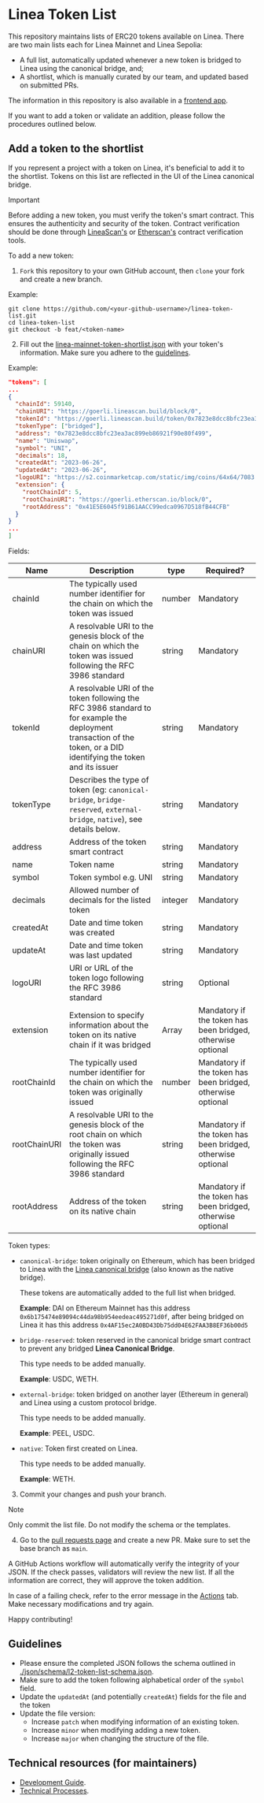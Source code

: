 # Linea Token List

This repository maintains lists of ERC20 tokens available on Linea. There are two main lists each for Linea Mainnet and Linea Sepolia:

- A full list, automatically updated whenever a new token is bridged to Linea using the canonical bridge, and;
- A shortlist, which is manually curated by our team, and updated based on submitted PRs.

The information in this repository is also available in a [frontend app](https://consensys.github.io/linea-token-list/).

If you want to add a token or validate an addition, please follow the procedures outlined below.

## Add a token to the shortlist

If you represent a project with a token on Linea, it's beneficial to add it to the shortlist. Tokens on this list are reflected in the UI of the Linea canonical bridge.

> [!IMPORTANT]
> Before adding a new token, you must verify the token's smart contract. This ensures the authenticity and security of the token. Contract verification should be done through [LineaScan's](https://lineascan.build/) or [Etherscan's](https://etherscan.io/) contract verification tools.

To add a new token:

1. `Fork` this repository to your own GitHub account, then `clone` your fork and create a new branch.

Example:

```
git clone https://github.com/<your-github-username>/linea-token-list.git
cd linea-token-list
git checkout -b feat/<token-name>
```

2. Fill out the [linea-mainnet-token-shortlist.json](./json/linea-mainnet-token-shortlist.json) with your token's information. Make sure you adhere to the [guidelines](#guidelines).

Example:

```json
"tokens": [
...
{
  "chainId": 59140,
  "chainURI": "https://goerli.lineascan.build/block/0",
  "tokenId": "https://goerli.lineascan.build/token/0x7823e8dcc8bfc23ea3ac899eb86921f90e80f499",
  "tokenType": ["bridged"],
  "address": "0x7823e8dcc8bfc23ea3ac899eb86921f90e80f499",
  "name": "Uniswap",
  "symbol": "UNI",
  "decimals": 18,
  "createdAt": "2023-06-26",
  "updatedAt": "2023-06-26",
  "logoURI": "https://s2.coinmarketcap.com/static/img/coins/64x64/7083.png",
  "extension": {
    "rootChainId": 5,
    "rootChainURI": "https://goerli.etherscan.io/block/0",
    "rootAddress": "0x41E5E6045f91B61AACC99edca0967D518fB44CFB"
  }
}
...
]
```

Fields:

| Name         | Description                                                                                                                                                         | type    | Required?                                                   |
| ------------ | ------------------------------------------------------------------------------------------------------------------------------------------------------------------- | ------- | ----------------------------------------------------------- |
| chainId      | The typically used number identifier for the chain on which the token was issued                                                                                    | number  | Mandatory                                                   |
| chainURI     | A resolvable URI to the genesis block of the chain on which the token was issued following the RFC 3986 standard                                                    | string  | Mandatory                                                   |
| tokenId      | A resolvable URI of the token following the RFC 3986 standard to for example the deployment transaction of the token, or a DID identifying the token and its issuer | string  | Mandatory                                                   |
| tokenType    | Describes the type of token (eg: `canonical-bridge`, `bridge-reserved`, `external-bridge`, `native`), see details below.                                           | string  | Mandatory                                                   |
| address      | Address of the token smart contract                                                                                                                                 | string  | Mandatory                                                   |
| name         | Token name                                                                                                                                                          | string  | Mandatory                                                   |
| symbol       | Token symbol e.g. UNI                                                                                                                                               | string  | Mandatory                                                   |
| decimals     | Allowed number of decimals for the listed token                                                                                                                     | integer | Mandatory                                                   |
| createdAt    | Date and time token was created                                                                                                                                     | string  | Mandatory                                                   |
| updateAt     | Date and time token was last updated                                                                                                                                | string  | Mandatory                                                   |
| logoURI      | URI or URL of the token logo following the RFC 3986 standard                                                                                                        | string  | Optional                                                    |
| extension    | Extension to specify information about the token on its native chain if it was bridged                                                                              | Array   | Mandatory if the token has been bridged, otherwise optional |
| rootChainId  | The typically used number identifier for the chain on which the token was originally issued                                                                         | number  | Mandatory if the token has been bridged, otherwise optional |
| rootChainURI | A resolvable URI to the genesis block of the root chain on which the token was originally issued following the RFC 3986 standard                                    | string  | Mandatory if the token has been bridged, otherwise optional |
| rootAddress  | Address of the token on its native chain                                                                                                                            | string  | Mandatory if the token has been bridged, otherwise optional |

Token types:

- `canonical-bridge`: token originally on Ethereum, which has been bridged to Linea with the [Linea canonical bridge](https://bridge.linea.build/) (also known as the native bridge).

  These tokens are automatically added to the full list when bridged.

  **Example**: DAI on Ethereum Mainnet has this address `0x6b175474e89094c44da98b954eedeac495271d0f`, after being bridged on Linea it has this address `0x4AF15ec2A0BD43Db75dd04E62FAA3B8EF36b00d5`

- `bridge-reserved`: token reserved in the canonical bridge smart contract to prevent any bridged **Linea Canonical Bridge**.

  This type needs to be added manually.

  **Example**: USDC, WETH.

- `external-bridge`: token bridged on another layer (Ethereum in general) and Linea using a custom protocol bridge.

  This type needs to be added manually.

  **Example**: PEEL, USDC.

- `native`: Token first created on Linea.

  This type needs to be added manually.

  **Example**: WETH.

3. Commit your changes and push your branch.

> [!NOTE]
> Only commit the list file. Do not modify the schema or the templates.

4. Go to the [pull requests page](https://github.com/ConsenSys/linea-token-list/pulls) and create a new PR. Make sure to set the base branch as `main`.

A GitHub Actions workflow will automatically verify the integrity of your JSON. If the check passes, validators will review the new list. If all the information are correct, they will approve the token addition.

In case of a failing check, refer to the error message in the [Actions](https://github.com/ConsenSys/linea-token-list/actions) tab. Make necessary modifications and try again.

Happy contributing!

## Guidelines

- Please ensure the completed JSON follows the schema outlined in [./json/schema/l2-token-list-schema.json](./json/schema/l2-token-list-schema.json).
- Make sure to add the token following alphabetical order of the `symbol` field.
- Update the `updatedAt` (and potentially `createdAt`) fields for the file and the token
- Update the file version:
  - Increase `patch` when modifying information of an existing token.
  - Increase `minor` when modifying adding a new token.
  - Increase `major` when changing the structure of the file.

## Technical resources (for maintainers)

- [Development Guide](./docs/development.md).
- [Technical Processes](./docs/technical-processes.md).
